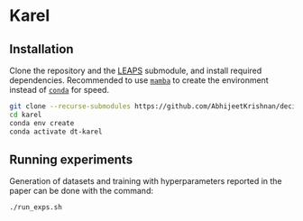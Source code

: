 
# Karel

## Installation

Clone the repository and the [LEAPS](https://github.com/clvrai/leaps) submodule,
and install required dependencies. Recommended to use [`mamba`](https://mamba.readthedocs.io/en/latest/installation/mamba-installation.html)
to create the environment instead of [`conda`](https://docs.conda.io/projects/conda/en/latest/user-guide/install/index.html) for speed.

```bash
git clone --recurse-submodules https://github.com/AbhijeetKrishnan/decision-transformer
cd karel
conda env create
conda activate dt-karel
```

## Running experiments

Generation of datasets and training with hyperparameters reported in the paper can be done with the command:

```bash
./run_exps.sh
```
